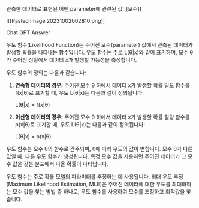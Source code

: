 관측한 데이터로 표현된 어떤 parameter에 관련된 값
[[모수]]


![[Pasted image 20231002002810.png]]










Chat GPT Answer

우도 함수(Likelihood Function)는 주어진 모수(parameter) 값에서 관측된 데이터가 발생할 확률을 나타내는 함수입니다. 우도 함수는 주로 L(θ|x)와 같이 표기하며, 모수 θ가 주어진 상황에서 데이터 x가 발생할 가능성을 측정합니다.

우도 함수의 정의는 다음과 같습니다:

1. **연속형 데이터의 경우:** 주어진 모수 θ 하에서 데이터 x가 발생할 확률 밀도 함수를 f(x|θ)로 표기할 때, 우도 L(θ|x)는 다음과 같이 정의됩니다:
    
    L(θ|x) = f(x|θ)
    
2. **이산형 데이터의 경우:** 주어진 모수 θ 하에서 데이터 x가 발생할 확률 질량 함수를 p(x|θ)로 표기할 때, 우도 L(θ|x)는 다음과 같이 정의됩니다:
    
    L(θ|x) = p(x|θ)
    

우도 함수는 모수 θ의 함수로 간주되며, θ에 따라 우도의 값이 변합니다. 모수 θ가 다른 값일 때, 다른 우도 함수가 생성됩니다. 특정 모수 값을 사용하면 주어진 데이터가 그 모수 값을 갖는 분포에서 나올 확률이 나타납니다.

우도 함수는 주로 확률 모델의 파라미터를 추정하는 데 사용됩니다. 최대 우도 추정(Maximum Likelihood Estimation, MLE)은 주어진 데이터에 대한 우도를 최대화하는 모수 값을 찾는 방법 중 하나로, 우도 함수를 사용하여 모수를 조정하고 최적값을 찾습니다.
